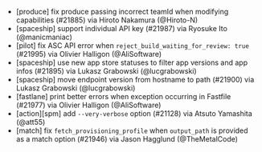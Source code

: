 * [produce] fix produce passing incorrect teamId when modifying capabilities (#21885) via Hiroto Nakamura (@Hiroto-N)
* [spaceship] support individual API key (#21987) via Ryosuke Ito (@manicmaniac)
* [pilot] fix ASC API error when `reject_build_waiting_for_review: true` (#21995) via Olivier Halligon (@AliSoftware)
* [spaceship] use new app store statuses to filter app versions and app infos (#21895) via Lukasz Grabowski (@lucgrabowski)
* [spaceship] move endpoint version from hostname to path (#21900) via Lukasz Grabowski (@lucgrabowski)
* [fastlane] print better errors when exception occurring in Fastfile  (#21977) via Olivier Halligon (@AliSoftware)
* [action][spm] add `--very-verbose` option (#21128) via Atsuto Yamashita (@att55)
* [match] fix `fetch_provisioning_profile` when `output_path` is provided as a match option (#21946) via Jason Hagglund (@TheMetalCode)
